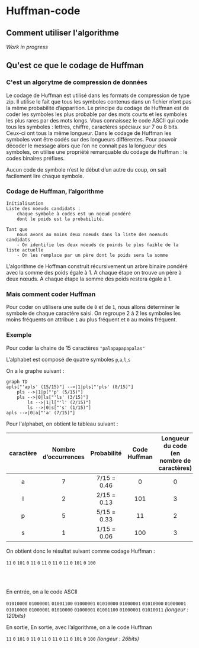 # Huffman-code

## Comment utiliser l'algorithme

_Work in progress_

## Qu'est ce que le codage de Huffman

### C'est un algorytme de compression de données

Le codage de Huffman est utilisé dans les formats de compression de type zip. Il utilise le fait que tous les symboles contenus dans un fichier n’ont pas la même probabilité d’apparition. Le principe du codage de Huffman est de coder les symboles les plus probable par des mots courts et les symboles les plus rares par des mots longs.
Vous connaissez le code ASCII qui code tous les symboles : lettres, chiffre, caractères spéciaux sur 7 ou 8 bits. Ceux-ci ont tous la même longueur. Dans le codage de Huffman les symboles vont être codés sur des longueurs différentes. Pour pouvoir décoder le message alors que l’on ne connait pas la longueur des symboles, on utilise une propriété remarquable du codage de Huffman : le codes binaires préfixes.

Aucun code de symbole n’est le début d’un autre du coup, on sait facilement lire chaque symbole.

### Codage de Huffman, l’algorithme

```
Initialisation
Liste des noeuds candidats :
    chaque symbole à codes est un noeud pondéré
    dont le poids est la probabilité.

Tant que
    nous avons au moins deux noeuds dans la liste des noeauds candidats
    - On identifie les deux noeuds de poinds le plus faible de la liste actuelle
    - On les remplace par un père dont le poids sera la somme
```

L’algorithme de Hoffman construit récursivement un arbre binaire pondéré avec la somme des poids égale à 1.
A chaque étape on trouve un père à deux nœuds.
A chaque étape la somme des poids restera égale à 1.

### Mais comment coder Huffman

Pour coder on utilisera une suite de `0` et de `1`, nous allons déterminer le symbole de chaque caractère saisi. On regroupe 2 à 2 les symboles les moins fréquents on attribue `1` au plus fréquent et `0` au moins fréquent.

### Exemple

Pour coder la chaine de 15 caractères `"palapapapapalas"`

L’alphabet est composé de quatre symboles `p`,`a`,`l`,`s`

On a le graphe suivant :

```mermaid
graph TD
apls["'apls' (15/15)"] -->|1|pls["'pls' (8/15)"]
    pls -->|1|p["'p' (5/15)"]
    pls -->|0|ls["'ls' (3/15)"]
        ls -->|1|l["'l' (2/15)"]
        ls -->|0|s["'s' (1/15)"]
apls -->|0|a["'a' (7/15)"]
```

Pour l'alphabet, on obtient le tableau suivant :

| caractère | Nombre d’occurrences | Probabilité | Code Huffman | Longueur du code (en nombre de caractères) |
| :-------: | :------------------: | :---------: | :----------: | :----------------------------------------: |
|     a     |          7           | 7/15 = 0.46 |      0       |                     0                      |
|     l     |          2           | 2/15 = 0.13 |     101      |                     3                      |
|     p     |          5           | 5/15 = 0.33 |      11      |                     2                      |
|     s     |          1           | 1/15 = 0.06 |     100      |                     3                      |

On obtient donc le résultat suivant comme codage Huffman :

`11` `0` `101` `0` `11` `0` `11` `0` `11` `0` `11` `0` `101` `0` `100`

<br/>
<br/>

En entrée, on a le code ASCII

`01010000` `01000001` `01001100` `01000001` `01010000` `01000001` `01010000` `01000001` `01010000` `01000001` `01010000` `01000001` `01001100` `01000001` `01010011`
_(longeur : 120bits)_

En sortie, En sortie, avec l’algorithme, on a le code Huffman

`11` `0` `101` `0` `11` `0` `11` `0` `11` `0` `11` `0` `101` `0` `100`
_(longeur : 26bits)_

```

```
